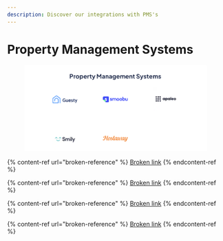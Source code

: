 ```yaml
---
description: Discover our integrations with PMS's
---
```


# Property Management Systems

<figure><img src="../../.gitbook/assets/image (107).png" alt=""><figcaption></figcaption></figure>

{% content-ref url="broken-reference" %}
[Broken link](broken-reference)
{% endcontent-ref %}

{% content-ref url="broken-reference" %}
[Broken link](broken-reference)
{% endcontent-ref %}

{% content-ref url="broken-reference" %}
[Broken link](broken-reference)
{% endcontent-ref %}

{% content-ref url="broken-reference" %}
[Broken link](broken-reference)
{% endcontent-ref %}
